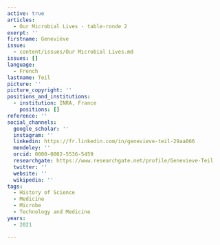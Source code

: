 ```yaml
---
active: true
articles:
  - Our Microbial Lives - table-ronde 2
exerpt: ''
firstname: Geneviève
issue:
  - content/issues/Our Microbial Lives.md
issues: []
language:
  - French
lastname: Teil
picture: ''
picture_copyright: ''
positions_and_institutions:
  - institution: INRA, France
    positions: []
reference: ''
social_channels:
  google_scholar: ''
  instagram: ''
  linkedin: https://fr.linkedin.com/in/genevieve-teil-29aa066
  mendeley: ''
  orcid: 0000-0002-5536-5459
  researchgate: https://www.researchgate.net/profile/Genevieve-Teil
  twitter: ''
  website: ''
  wikipedia: ''
tags:
  - History of Science
  - Medicine
  - Microbe
  - Technology and Medicine
years:
  - 2021

---
```

